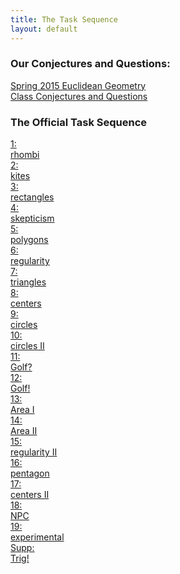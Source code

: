 ```yaml
---
title: The Task Sequence
layout: default
---
```


### Our Conjectures and Questions:

<div class="text-center">
  <a class="btn btn-lg btn-info btn-block" href="{{site.baseurl}}/class/" target="_blank">
    <span class="glyphicon glyphicon-new-window"></span>
    Spring 2015 Euclidean Geometry<br class="visible-xs" /> Class Conjectures and Questions</a>
</div>

### The Official Task Sequence

<div class="row">
<div class="col-xs-6 col-sm-4 col-lg-3 text-center">
  <a class="btn btn-danger btn-lg btn-block" href="{{site.baseurl}}/EG_main01.pdf" target="_blank">
    <span class="glyphicon glyphicon-new-window"></span> 1:<br class="visible-xs" /> rhombi</a>
</div>
<div class="col-xs-6 col-sm-4 col-lg-3 text-center">
  <a class="btn btn-warning btn-lg btn-block" href="{{site.baseurl}}/EG_main02.pdf" target="_blank">
    <span class="glyphicon glyphicon-new-window"></span> 2:<br class="visible-xs" /> kites</a>
</div>
<div class="col-xs-6 col-sm-4 col-lg-3 text-center">
  <a class="btn btn-success btn-lg btn-block" href="{{site.baseurl}}/EG_main03.pdf" target="_blank">
  <span class="glyphicon glyphicon-new-window"></span> 3:<br class="visible-xs" /> rectangles</a>
</div>
<div class="col-xs-6 col-sm-4 col-lg-3 text-center">
  <a class="btn btn-default btn-lg btn-block" href="#">
  <span class="glyphicon glyphicon-new-window"></span> 4:<br class="visible-xs" /> skepticism</a>
</div>
<div class="col-xs-6 col-sm-4 col-lg-3 text-center">
  <a class="btn btn-default btn-lg btn-block" href="#">
  <span class="glyphicon glyphicon-new-window"></span> 5:<br class="visible-xs" /> polygons</a>
</div>
<div class="col-xs-6 col-sm-4 col-lg-3 text-center">
  <a class="btn btn-default btn-lg btn-block" href="#">
  <span class="glyphicon glyphicon-new-window"></span> 6:<br class="visible-xs" /> regularity</a>
</div>
<div class="col-xs-6 col-sm-4 col-lg-3 text-center">
  <a class="btn btn-default btn-lg btn-block" href="#">
  <span class="glyphicon glyphicon-new-window"></span> 7:<br class="visible-xs" /> triangles</a>
</div>
<div class="col-xs-6 col-sm-4 col-lg-3 text-center">
  <a class="btn btn-default btn-lg btn-block" href="#">
  <span class="glyphicon glyphicon-new-window"></span> 8:<br class="visible-xs" /> centers</a>
</div>
<div class="col-xs-6 col-sm-4 col-lg-3 text-center">
  <a class="btn btn-default btn-lg btn-block" href="#">
  <span class="glyphicon glyphicon-new-window"></span> 9:<br class="visible-xs" /> circles</a>
</div>
<div class="col-xs-6 col-sm-4 col-lg-3 text-center">
  <a class="btn btn-default btn-lg btn-block" href="#">
  <span class="glyphicon glyphicon-new-window"></span> 10:<br class="visible-xs" /> circles II</a>
</div>
<div class="col-xs-6 col-sm-4 col-lg-3 text-center">
  <a class="btn btn-default btn-lg btn-block" href="#">
  <span class="glyphicon glyphicon-new-window"></span> 11:<br class="visible-xs" /> Golf?</a>
</div>
<div class="col-xs-6 col-sm-4 col-lg-3 text-center">
  <a class="btn btn-default btn-lg btn-block" href="#">
  <span class="glyphicon glyphicon-new-window"></span> 12:<br class="visible-xs" /> Golf!</a>
</div>
<div class="col-xs-6 col-sm-4 col-lg-3 text-center">
  <a class="btn btn-default btn-lg btn-block" href="#">
  <span class="glyphicon glyphicon-new-window"></span> 13:<br class="visible-xs" /> Area I</a>
</div>
<div class="col-xs-6 col-sm-4 col-lg-3 text-center">
  <a class="btn btn-default btn-lg btn-block" href="#">
  <span class="glyphicon glyphicon-new-window"></span> 14:<br class="visible-xs" /> Area II</a>
</div>
<div class="col-xs-6 col-sm-4 col-lg-3 text-center">
  <a class="btn btn-default btn-lg btn-block" href="#">
  <span class="glyphicon glyphicon-new-window"></span> 15:<br class="visible-xs" /> regularity II</a>
</div>
<div class="col-xs-6 col-sm-4 col-lg-3 text-center">
  <a class="btn btn-default btn-lg btn-block" href="#">
  <span class="glyphicon glyphicon-new-window"></span> 16:<br class="visible-xs" /> pentagon</a>
</div>
<div class="col-xs-6 col-sm-4 col-lg-3 text-center">
  <a class="btn btn-default btn-lg btn-block" href="#">
  <span class="glyphicon glyphicon-new-window"></span> 17:<br class="visible-xs" /> centers II</a>
</div>
<div class="col-xs-6 col-sm-4 col-lg-3 text-center">
  <a class="btn btn-default btn-lg btn-block" href="#">
  <span class="glyphicon glyphicon-new-window"></span> 18:<br class="visible-xs" /> NPC</a>
</div>
<div class="col-xs-6 col-sm-4 col-lg-3 text-center">
  <a class="btn btn-default btn-lg btn-block" href="#">
  <span class="glyphicon glyphicon-new-window"></span> 19:<br class="visible-xs" /> experimental</a>
</div>
<div class="col-xs-6 col-sm-4 col-lg-3 text-center">
  <a class="btn btn-default btn-lg btn-block" href="#">
  <span class="glyphicon glyphicon-new-window"></span> Supp:<br class="visible-xs" /> Trig!</a>
</div>
</div>

<div class="row">
  <div class="col-xs-12">
    <p>
      <br class="visible-xs visible-sm"/>
    </p>
  </div>
</div>


<!--<table>
  <tr>
    <td>
      <ul>
        <li>Section One: Rhombi</li>
        <li>Section Two: kites</li>
        <li>Section Three: rectangles</li>
        <li>Section Four: healthy skepticism</li>
        <li>Section Five: polygons</li>
        <li>Section Six: regular figures, warm-up</li>
        <li>Section Seven: deeper into triangles</li>
        <li>Section Eight: triangle centers</li>
        <li>Section Nine: circles</li>
      </ul>
    </td>
    <td>
      <ul>
        <li>Section Ten: more about circles</li>
        <li>Section Eleven: constructions</li>
        <li>Section Twelve: advanced constructions</li>
        <li>Section Thirteen: the theory of content</li>
        <li>Section Fourteen: more about content</li>
        <li>Section Fifteen: regular figures</li>
        <li>Section Sixteen: the regular pentagon, redux</li>
        <li>Section Seventeen: more triangle centers</li>
        <li>Section Eighteen: the nine-point circle</li>
      </ul>
    </td>
  </tr>
</table>
-->
